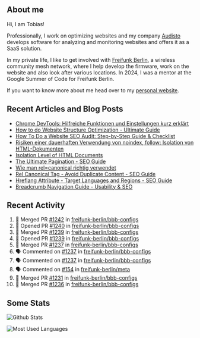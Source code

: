 ## About me

Hi, I am Tobias!

Professionally, I work on optimizing websites and my company [Audisto](https://audisto.com/) develops software for analyzing and monitoring websites and offers it as a SaaS solution.

In my private life, I like to get involved with [Freifunk Berlin](https://berlin.freifunk.net/en/), a wireless community mesh network, where I help develop the firmware, work on the website and also look after various locations. In 2024, I was a mentor at the Google Summer of Code for Freifunk Berlin.

If you want to know more about me head over to my [personal website](https://www.tobias-schwarz.com/en/).

## Recent Articles and Blog Posts

* [Chrome DevTools: Hilfreiche Funktionen und Einstellungen kurz erklärt](https://www.afs-akademie.org/magazin/chrome-devtools/)
* [How to do Website Structure Optimization - Ultimate Guide](https://audisto.com/guides/structure-optimization/)
* [How To Do a Website SEO Audit: Step-by-Step Guide & Checklist](https://audisto.com/guides/website-audit/)
* [Risiken einer dauerhaften Verwendung von noindex, follow: Isolation von HTML-Dokumenten](https://www.websiteboosting.com/magazin/55/risiken-einer-dauerhaften-verwendung-von-noindex-follow-isolation-von-html-dokumenten.html)
* [Isolation Level of HTML Documents](https://audisto.com/help/crawler/features/isolation/)
* [The Ultimate Pagination - SEO Guide](https://audisto.com/guides/pagination/)
* [Wie man rel=canonical richtig verwendet](https://www.websiteboosting.com/magazin/35/wie-man-relcanonical-richtig-einsetzt.html)
* [Rel Canonical Tag - Avoid Duplicate Content - SEO Guide](https://audisto.com/guides/canonical/)
* [Hreflang Attribute - Target Languages and Regions - SEO Guide](https://audisto.com/guides/hreflang/)
* [Breadcrumb Navigation Guide - Usability & SEO](https://audisto.com/guides/breadcrumb/)

## Recent Activity

<!--START_SECTION:activity-->
1. 🎉 Merged PR [#1242](https://github.com/freifunk-berlin/bbb-configs/pull/1242) in [freifunk-berlin/bbb-configs](https://github.com/freifunk-berlin/bbb-configs)
2. 💪 Opened PR [#1240](https://github.com/freifunk-berlin/bbb-configs/pull/1240) in [freifunk-berlin/bbb-configs](https://github.com/freifunk-berlin/bbb-configs)
3. 🎉 Merged PR [#1239](https://github.com/freifunk-berlin/bbb-configs/pull/1239) in [freifunk-berlin/bbb-configs](https://github.com/freifunk-berlin/bbb-configs)
4. 💪 Opened PR [#1239](https://github.com/freifunk-berlin/bbb-configs/pull/1239) in [freifunk-berlin/bbb-configs](https://github.com/freifunk-berlin/bbb-configs)
5. 🎉 Merged PR [#1237](https://github.com/freifunk-berlin/bbb-configs/pull/1237) in [freifunk-berlin/bbb-configs](https://github.com/freifunk-berlin/bbb-configs)
6. 🗣 Commented on [#1237](https://github.com/freifunk-berlin/bbb-configs/pull/1237#issuecomment-2854376277) in [freifunk-berlin/bbb-configs](https://github.com/freifunk-berlin/bbb-configs)
7. 🗣 Commented on [#1237](https://github.com/freifunk-berlin/bbb-configs/pull/1237#issuecomment-2854204809) in [freifunk-berlin/bbb-configs](https://github.com/freifunk-berlin/bbb-configs)
8. 🗣 Commented on [#154](https://github.com/freifunk-berlin/meta/issues/154#issuecomment-2853530695) in [freifunk-berlin/meta](https://github.com/freifunk-berlin/meta)
9. 🎉 Merged PR [#1231](https://github.com/freifunk-berlin/bbb-configs/pull/1231) in [freifunk-berlin/bbb-configs](https://github.com/freifunk-berlin/bbb-configs)
10. 🎉 Merged PR [#1236](https://github.com/freifunk-berlin/bbb-configs/pull/1236) in [freifunk-berlin/bbb-configs](https://github.com/freifunk-berlin/bbb-configs)
<!--END_SECTION:activity-->

## Some Stats

![Github Stats](https://github-readme-stats.vercel.app/api?username=noki&rank_icon=github&theme=transparent&card_width=450)

![Most Used Languages](https://github-readme-stats.vercel.app/api/top-langs?username=noki&layout=compact&langs_count=8&theme=transparent&card_width=450)
